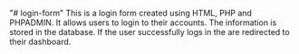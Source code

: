 "# login-form" 
This is a login form created using HTML, PHP and PHPADMIN. It allows users to login to their accounts. The information is stored in the database. If the user successfully logs in the are redirected to their dashboard.
